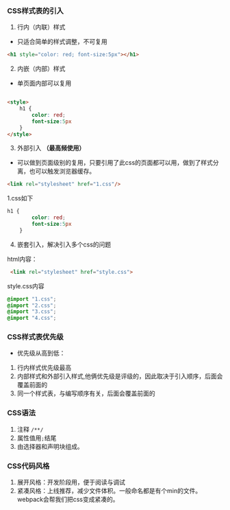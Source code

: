 ### CSS样式表的引入
1. 行内（内联）样式
* 只适合简单的样式调整，不可复用

```html
<h1 style="color: red; font-size:5px"></h1>
```
2. 内嵌（内部）样式
* 单页面内部可以复用

```html

<style>
    h1 {
        color: red; 
        font-size:5px
    }
</style>
```

3. 外部引入 **（最高频使用）**
* 可以做到页面级别的复用，只要引用了此css的页面都可以用，做到了样式分离，也可以触发浏览器缓存。

```html
<link rel="stylesheet" href="1.css"/> 

```
1.css如下
```css
h1 {
        color: red; 
        font-size:5px
    }
```


4. 嵌套引入，解决引入多个css的问题

html内容：
```html
 <link rel="stylesheet" href="style.css">
```
 
style.css内容

```css
@import "1.css";
@import "2.css";
@import "3.css";
@import "4.css";
```

### CSS样式表优先级
- 优先级从高到低：
1. 行内样式优先级最高
2. 内部样式和外部引入样式,他俩优先级是评级的，因此取决于引入顺序，后面会覆盖前面的
3. 同一个样式表，与编写顺序有关，后面会覆盖前面的


### CSS语法
1. 注释 `/**/`
2. 属性值用`;`结尾
3. 由选择器和声明块组成。

### CSS代码风格
1. 展开风格：开发阶段用，便于阅读与调试
2. 紧凑风格：上线推荐，减少文件体积。一般命名都是有个min的文件。webpack会帮我们把css变成紧凑的。